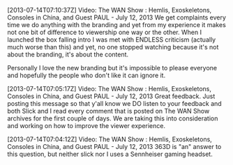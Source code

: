[2013-07-14T07:10:37Z] Video: The WAN Show : Hemlis, Exoskeletons, Consoles in China, and Guest PAUL - July 12, 2013 
We get complaints every time we do anything with the branding and yet from my experience it makes not one bit of difference to viewership one way or the other. When I launched the box falling intro I was met with ENDLESS criticism (actually much worse than this) and yet, no one stopped watching because it's not about the branding, it's about the content. 

Personally I love the new branding but it's impossible to please everyone and hopefully the people who don't like it can ignore it.

[2013-07-14T07:05:17Z] Video: The WAN Show : Hemlis, Exoskeletons, Consoles in China, and Guest PAUL - July 12, 2013 
Great feedback. Just posting this message so that y'all know we DO listen to your feedback and both Slick and I read every comment that is posted on The WAN Show archives for the first couple of days. We are taking this into consideration and working on how to improve the viewer experience.

[2013-07-14T07:04:12Z] Video: The WAN Show : Hemlis, Exoskeletons, Consoles in China, and Guest PAUL - July 12, 2013 
363D is "an" answer to this question, but neither slick nor I uses a Sennheiser gaming headset.


